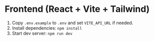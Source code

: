 # Frontend (React + Vite + Tailwind)

1. Copy `.env.example` to `.env` and set `VITE_API_URL` if needed.
2. Install dependencies: `npm install`
3. Start dev server: `npm run dev`
